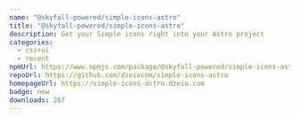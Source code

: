 ```yaml
---
name: "@skyfall-powered/simple-icons-astro"
title: "@skyfall-powered/simple-icons-astro"
description: Get your Simple icons right into your Astro project
categories:
  - css+ui
  - recent
npmUrl: https://www.npmjs.com/package/@skyfall-powered/simple-icons-astro
repoUrl: https://github.com/dzeiocom/simple-icons-astro
homepageUrl: https://simple-icons-astro.dzeio.com
badge: new
downloads: 267
---
```


